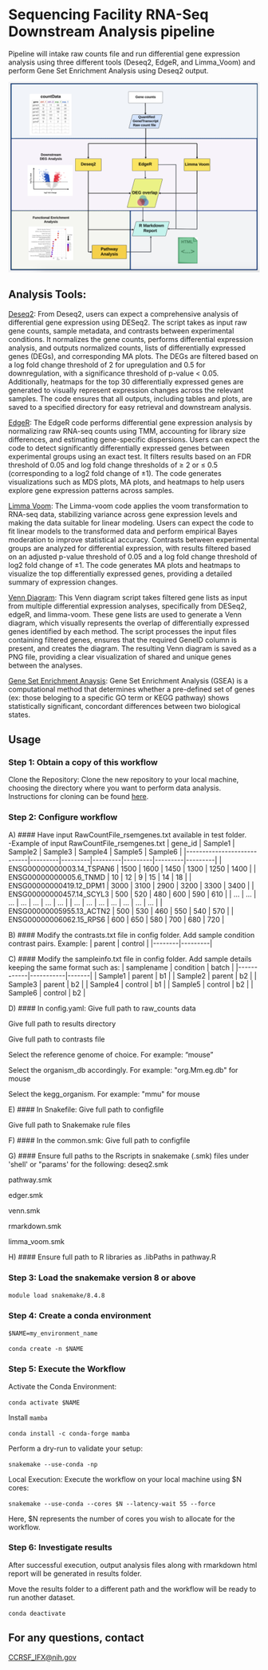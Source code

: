 # Sequencing Facility RNA-Seq Downstream Analysis pipeline
Pipeline will intake raw counts file and run differential gene expression analysis using three different tools (Deseq2, EdgeR, and Limma_Voom) and perform Gene Set Enrichment Analysis using Deseq2 output.

![SF_Downstream_RNA-seq](https://github.com/CCRSF-IFX/SF_Downstream_RNA-seq/blob/main/resources/SF_Downstream_RNA-seq_Workflow.png)

## Analysis Tools:
[Deseq2](https://www.bioconductor.org/packages/release/bioc/vignettes/DESeq2/inst/doc/DESeq2.html): From Deseq2, users can expect a comprehensive analysis of differential gene expression using DESeq2. The script takes as input raw gene counts, sample metadata, and contrasts between experimental conditions. It normalizes the gene counts, performs differential expression analysis, and outputs normalized counts, lists of differentially expressed genes (DEGs), and corresponding MA plots. The DEGs are filtered based on a log fold change threshold of 2 for upregulation and 0.5 for downregulation, with a significance threshold of p-value < 0.05. Additionally, heatmaps for the top 30 differentially expressed genes are generated to visually represent expression changes across the relevant samples. The code ensures that all outputs, including tables and plots, are saved to a specified directory for easy retrieval and downstream analysis.

[EdgeR]( https://bioconductor.org/packages/release/bioc/html/edgeR.html): The EdgeR code performs differential gene expression analysis by normalizing raw RNA-seq counts using TMM, accounting for library size differences, and estimating gene-specific dispersions. Users can expect the code to detect significantly differentially expressed genes between experimental groups using an exact test. It filters results based on an FDR threshold of 0.05 and log fold change thresholds of ≥ 2 or ≤ 0.5 (corresponding to a log2 fold change of ±1). The code generates visualizations such as MDS plots, MA plots, and heatmaps to help users explore gene expression patterns across samples.

[Limma Voom](https://www.bioconductor.org/packages/release/bioc/vignettes/DESeq2/inst/doc/DESeq2.html): The Limma-voom code applies the voom transformation to RNA-seq data, stabilizing variance across gene expression levels and making the data suitable for linear modeling. Users can expect the code to fit linear models to the transformed data and perform empirical Bayes moderation to improve statistical accuracy. Contrasts between experimental groups are analyzed for differential expression, with results filtered based on an adjusted p-value threshold of 0.05 and a log fold change threshold of log2 fold change of ±1. The code generates MA plots and heatmaps to visualize the top differentially expressed genes, providing a detailed summary of expression changes.

[Venn Diagram](https://r-graph-gallery.com/14-venn-diagramm): This Venn diagram script takes filtered gene lists as input from multiple differential expression analyses, specifically from DESeq2, edgeR, and limma-voom. These gene lists are used to generate a Venn diagram, which visually represents the overlap of differentially expressed genes identified by each method. The script processes the input files containing filtered genes, ensures that the required GeneID column is present, and creates the diagram. The resulting Venn diagram is saved as a PNG file, providing a clear visualization of shared and unique genes between the analyses.  

[Gene Set Enrichment Anaysis]( https://learn.gencore.bio.nyu.edu/rna-seq-analysis/gene-set-enrichment-analysis/): Gene Set Enrichment Analysis (GSEA) is a computational method that determines whether a pre-defined set of genes (ex: those beloging to a specific GO term or KEGG pathway) shows statistically significant, concordant differences between two biological states.

## Usage

### Step 1: Obtain a copy of this workflow
Clone the Repository: Clone the new repository to your local machine, choosing the directory where you want to perform data analysis. Instructions for cloning can be found [here](https://docs.github.com/en/repositories/creating-and-managing-repositories/cloning-a-repository).

### Step 2: Configure workflow

A) #### Have input RawCountFile_rsemgenes.txt available in test folder.  
-Example of input RawCountFile_rsemgenes.txt
| gene_id                    | Sample1 | Sample2 | Sample3 | Sample4 | Sample5 | Sample6 |
|----------------------------|---------|---------|---------|---------|---------|---------|
| ENSG00000000003.14_TSPAN6   | 1500    | 1600    | 1450    | 1300    | 1250    | 1400    |
| ENSG00000000005.6_TNMD      | 10      | 12      | 9       | 15      | 14      | 18      |
| ENSG00000000419.12_DPM1     | 3000    | 3100    | 2900    | 3200    | 3300    | 3400    |
| ENSG00000000457.14_SCYL3    | 500     | 520     | 480     | 600     | 590     | 610     |
| ...                        | ...     | ...     | ...     | ...     | ...     | ...     |
| ...                        | ...     | ...     | ...     | ...     | ...     | ...     |
| ENSG00000005955.13_ACTN2    | 500     | 530     | 460     | 550     | 540     | 570     |
| ENSG00000006062.15_RPS6     | 600     | 650     | 580     | 700     | 680     | 720     |

B) #### Modify the contrasts.txt file in config folder. 
Add sample condition contrast pairs. 
Example: 
| parent | control |
|--------|---------|

C) #### Modify the sampleinfo.txt file in config folder.
Add sample details keeping the same format such as:
| samplename | condition | batch |
|------------|-----------|-------|
| Sample1    | parent    | b1    |
| Sample2    | parent    | b2    |
| Sample3    | parent    | b2    |
| Sample4    | control   | b1    |
| Sample5    | control   | b2    |
| Sample6    | control   | b2    |

D) #### In config.yaml:
Give full path to raw_counts data 

Give full path to results directory 

Give full path to contrasts file 

Select the reference genome of choice. For example: “mouse”

Select the organism_db accordingly. For example: "org.Mm.eg.db" for mouse

Select the kegg_organism. For example: "mmu" for mouse

E) #### In Snakefile:
Give full path to configfile 

Give full path to Snakemake rule files 

F) #### In the common.smk: 
Give full path to configfile

G) #### Ensure full paths to the Rscripts in snakemake (.smk) files under 'shell' or "params' for the following:
deseq2.smk

pathway.smk

edger.smk

venn.smk

rmarkdown.smk

limma_voom.smk

H) #### Ensure full path to R libraries as .libPaths in pathway.R

### Step 3: Load the snakemake version 8 or above 

`module load snakemake/8.4.8`

### Step 4: Create a conda environment

`$NAME=my_environment_name`

`conda create -n $NAME`

### Step 5: Execute the Workflow

Activate the Conda Environment:

`conda activate $NAME`

Install `mamba`

`conda install -c conda-forge mamba`

Perform a dry-run to validate your setup:

`snakemake --use-conda -np`

Local Execution: Execute the workflow on your local machine using $N cores:

`snakemake --use-conda --cores $N --latency-wait 55 --force`

Here, $N represents the number of cores you wish to allocate for the workflow.

### Step 6: Investigate results

After successful execution, output analysis files along with rmarkdown html report will be generated in results folder. 

Move the results folder to a different path and the workflow will be ready to run another dataset. 

`conda deactivate`


## For any questions, contact
CCRSF_IFX@nih.gov

